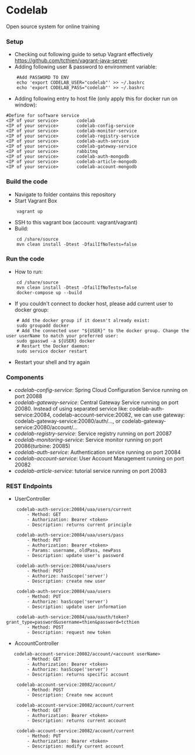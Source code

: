 # Codelab
Open source system for online training 


### Setup
- Checking out following guide to setup Vagrant effectively https://github.com/tcthien/vagrant-java-server
- Adding following user & password to environment variable:
```
    #Add PASSWORD TO ENV
    echo 'export CODELAB_USER="codelab"' >> ~/.bashrc
    echo 'export CODELAB_PASS="codelab"' >> ~/.bashrc
```
- Adding following entry to host file (only apply this for docker run on window):
```
#Define for software service
<IP of your service>       codelab
<IP of your service>       codelab-config-service
<IP of your service>       codelab-monitor-service
<IP of your service>       codelab-registry-service
<IP of your service>       codelab-auth-service
<IP of your service>       codelab-gateway-service
<IP of your service>       rabbitmq
<IP of your service>       codelab-auth-mongodb
<IP of your service>       codelab-article-mongodb
<IP of your service>       codelab-account-mongodb
```

### Build the code
- Navigate to folder contains this repository
- Start Vagrant Box
```
    vagrant up
```
- SSH to this vagrant box (account: vagrant/vagrant)
- Build:
```
    cd /share/source
    mvn clean install -Dtest -DfailIfNoTests=false
```

### Run the code
- How to run:
```
    cd /share/source
    mvn clean install -Dtest -DfailIfNoTests=false
    docker-compose up --build
```
- If you couldn't connect to docker host, please add current user to docker group:
```
    # Add the docker group if it doesn't already exist:
    sudo groupadd docker
    # Add the connected user "${USER}" to the docker group. Change the user userName to match your preferred user:
    sudo gpasswd -a ${USER} docker
    # Restart the Docker daemon:
    sudo service docker restart
```
- Restart your shell and try again

### Components
- _codelab-config-service_: Spring Cloud Configuration Service running on port 20088
- _codelab-gateway-service_: Central Gateway Service running on port 20080. Instead of using separated service like: codelab-auth-service:20084, codelab-account-service:20082, we can use gateway: codelab-gateway-service:20080/auth/..., or codelab-gateway-service:20080/account/...
- _codelab-registry-service_: Service registry running on port 20087
- _codelab-monitoring-service_: Service monitor running on port 20086(turbine: 20085)
- _codelab-auth-service_: Authentication service running on port 20084
- _codelab-account-service_: User Account Management running on port 20082
- _codelab-article-service_: tutorial service running on port 20083

### REST Endpoints
- UserController
```
    codelab-auth-service:20084/uaa/users/current
        - Method: GET
        - Authorization: Bearer <token>
        - Description: returns current principle
    
    codelab-auth-service:20084/uaa/users/pass
        - Method: PUT
        - Authorization: Bearer <token>
        - Params: username, oldPass, newPass
        - Description: update user's password
    
    codelab-auth-service:20084/uaa/users
        - Method: POST
        - Authorize: hasScope('server')
        - Description: create new user
    
    codelab-auth-service:20084/uaa/users
        - Method: PUT
        - Authorize: hasScope('server')
        - Description: update user information
    
    codelab-auth-service:20084/uaa/oauth/token?grant_type=password&username=thien&password=tcthien
        - Method: POST
        - Description: request new token
```

- AccountController
```
   codelab-account-service:20082/account/<account userName>
        - Method: GET
        - Authorization: Bearer <token>
        - Authorize: hasScope('server')
        - Description: returns specific account
    
    codelab-account-service:20082/account/
        - Method: POST
        - Description: Create new account
    
    codelab-account-service:20082/account/current
        - Method: GET
        - Authorization: Bearer <token>
        - Description: returns current account
    
    codelab-account-service:20082/account/current
        - Method: PUT
        - Authorization: Bearer <token>
        - Description: modify current account
```
